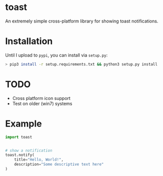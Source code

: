 # toast

An extremely simple cross-platform library for showing toast notifications.

# Installation
Until I upload to `pypi`, you can install via `setup.py`:

```bash
> pip3 install -r setup.requirements.txt && python3 setup.py install
```

# TODO
- Cross platform icon support
- Test on older (win7) systems

# Example
```Python
import toast


# show a notification
toast.notify(
    title="Hello, World!",
    description="Some descriptive text here"
)

```